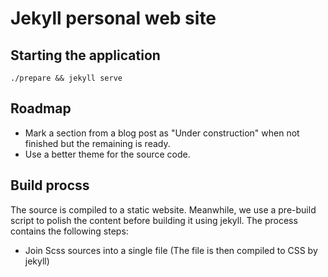 # Jekyll personal web site

## Starting the application
```
./prepare && jekyll serve
```

## Roadmap
  * Mark a section from a blog post as "Under construction" when not finished
  but the remaining is ready.
  * Use a better theme for the source code.

## Build procss

The source is compiled to a static website.
Meanwhile, we use a pre-build script to polish the content before building it using jekyll.
The process contains the following steps:
  * Join Scss sources into a single file (The file is then compiled to CSS by jekyll)
